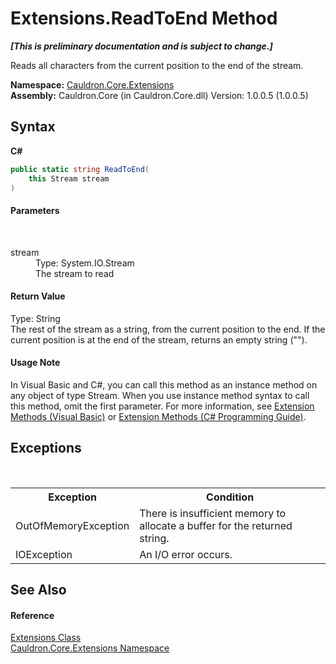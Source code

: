 # Extensions.ReadToEnd Method 
 _**\[This is preliminary documentation and is subject to change.\]**_

Reads all characters from the current position to the end of the stream.

**Namespace:**&nbsp;<a href="N_Cauldron_Core_Extensions">Cauldron.Core.Extensions</a><br />**Assembly:**&nbsp;Cauldron.Core (in Cauldron.Core.dll) Version: 1.0.0.5 (1.0.0.5)

## Syntax

**C#**<br />
``` C#
public static string ReadToEnd(
	this Stream stream
)
```


#### Parameters
&nbsp;<dl><dt>stream</dt><dd>Type: System.IO.Stream<br />The stream to read</dd></dl>

#### Return Value
Type: String<br />The rest of the stream as a string, from the current position to the end. If the current position is at the end of the stream, returns an empty string ("").

#### Usage Note
In Visual Basic and C#, you can call this method as an instance method on any object of type Stream. When you use instance method syntax to call this method, omit the first parameter. For more information, see <a href="http://msdn.microsoft.com/en-us/library/bb384936.aspx">Extension Methods (Visual Basic)</a> or <a href="http://msdn.microsoft.com/en-us/library/bb383977.aspx">Extension Methods (C# Programming Guide)</a>.

## Exceptions
&nbsp;<table><tr><th>Exception</th><th>Condition</th></tr><tr><td>OutOfMemoryException</td><td>There is insufficient memory to allocate a buffer for the returned string.</td></tr><tr><td>IOException</td><td>An I/O error occurs.</td></tr></table>

## See Also


#### Reference
<a href="T_Cauldron_Core_Extensions_Extensions">Extensions Class</a><br /><a href="N_Cauldron_Core_Extensions">Cauldron.Core.Extensions Namespace</a><br />